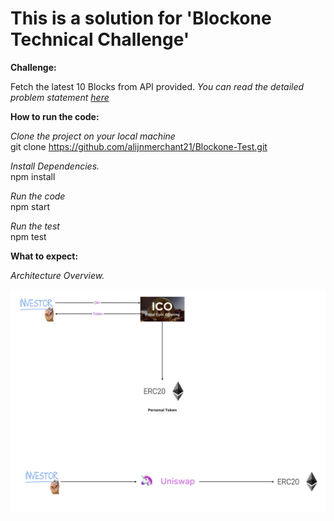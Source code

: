 # This is a solution for 'Blockone Technical Challenge'

**Challenge:**

Fetch the latest 10 Blocks from API provided.
*You can read the detailed problem statement [here](https://github.com/alijnmerchant21/Blockone-Test/blob/main/Web%20App%20Developer%20Technical%20Test.pdf)*



**How to run the code:**

*Clone the project on your local machine* <br>
git clone https://github.com/alijnmerchant21/Blockone-Test.git 
<br>

*Install Dependencies.* <br>
npm install
<br>

*Run the code* <br>
npm start 
<br>

*Run the test* <br>
npm test 



**What to expect:**

*Architecture Overview.*


![Architecture](https://github.com/alijnmerchant21/Personal-ICO-Token/blob/main/Images/Personal%20ICO%20Token.jpg)



